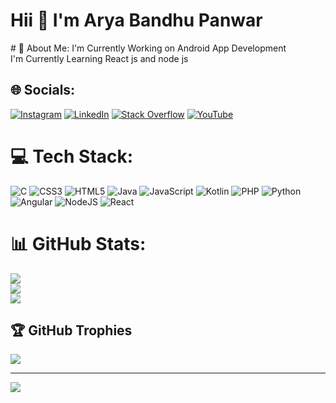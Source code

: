 <h1>Hii 👋 I'm Arya Bandhu Panwar</h1>
# 💫 About Me:
I'm Currently Working on Android App Development<br>I'm Currently Learning React js and node js<br>


## 🌐 Socials:
[![Instagram](https://img.shields.io/badge/Instagram-%23E4405F.svg?logo=Instagram&logoColor=white)](https://instagram.com/arya_bandhu) [![LinkedIn](https://img.shields.io/badge/LinkedIn-%230077B5.svg?logo=linkedin&logoColor=white)](https://www.linkedin.com/in/arya-bandhu/) [![Stack Overflow](https://img.shields.io/badge/-Stackoverflow-FE7A16?logo=stack-overflow&logoColor=white)](https://stackoverflow.com/users/18230344) [![YouTube](https://img.shields.io/badge/YouTube-%23FF0000.svg?logo=YouTube&logoColor=white)](https://youtube.com/@UCi8vLcW2NrovUXshJRDMr8g) 

# 💻 Tech Stack:
![C](https://img.shields.io/badge/c-%2300599C.svg?style=for-the-badge&logo=c&logoColor=white) ![CSS3](https://img.shields.io/badge/css3-%231572B6.svg?style=for-the-badge&logo=css3&logoColor=white) ![HTML5](https://img.shields.io/badge/html5-%23E34F26.svg?style=for-the-badge&logo=html5&logoColor=white) ![Java](https://img.shields.io/badge/java-%23ED8B00.svg?style=for-the-badge&logo=java&logoColor=white) ![JavaScript](https://img.shields.io/badge/javascript-%23323330.svg?style=for-the-badge&logo=javascript&logoColor=%23F7DF1E) ![Kotlin](https://img.shields.io/badge/kotlin-%230095D5.svg?style=for-the-badge&logo=kotlin&logoColor=white) ![PHP](https://img.shields.io/badge/php-%23777BB4.svg?style=for-the-badge&logo=php&logoColor=white) ![Python](https://img.shields.io/badge/python-3670A0?style=for-the-badge&logo=python&logoColor=ffdd54) ![Angular](https://img.shields.io/badge/angular-%23DD0031.svg?style=for-the-badge&logo=angular&logoColor=white) ![NodeJS](https://img.shields.io/badge/node.js-6DA55F?style=for-the-badge&logo=node.js&logoColor=white) ![React](https://img.shields.io/badge/react-%2320232a.svg?style=for-the-badge&logo=react&logoColor=%2361DAFB)
# 📊 GitHub Stats:
![](https://github-readme-stats.vercel.app/api?username=AryaBandhu&theme=dark&hide_border=false&include_all_commits=true&count_private=false)<br/>
![](https://github-readme-streak-stats.herokuapp.com/?user=AryaBandhu&theme=dark&hide_border=false)<br/>
![](https://github-readme-stats.vercel.app/api/top-langs/?username=AryaBandhu&theme=dark&hide_border=false&include_all_commits=true&count_private=false&layout=compact)

## 🏆 GitHub Trophies
![](https://github-profile-trophy.vercel.app/?username=AryaBandhu&theme=radical&no-frame=false&no-bg=false&margin-w=4)

---
[![](https://visitcount.itsvg.in/api?id=AryaBandhu&icon=2&color=8)](https://visitcount.itsvg.in)

<!-- Proudly created with GPRM ( https://gprm.itsvg.in ) -->

